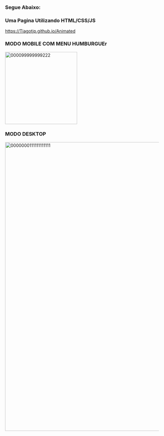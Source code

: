### Segue Abaixo:

### Uma Pagina Utilizando HTML/CSS/JS


https://Tiagotjp.github.io/Animated

### MODO MOBILE COM MENU HUMBURGUEr

<img width="236" alt="000099999999222" src="https://github.com/user-attachments/assets/79fc3008-5b85-4339-a0f9-bad90f6685ac">

### MODO DESKTOP 
<img width="944" alt="0000000111111111111" src="https://github.com/user-attachments/assets/3008d64f-702c-4752-b153-7d79c001ec25">
